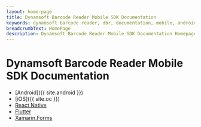 ```yaml
---
layout: home-page
title: Dynamsoft Barcode Reader Mobile SDK Documentation
keywords: dynamsoft barcode reader, dbr, documentation, mobile, android, ios, flutter, react native
breadcrumbText: HomePage
description: Dynamsoft Barcode Reader Mobile SDK Documentation Homepage
---
```


# Dynamsoft Barcode Reader Mobile SDK Documentation

- [Android]({{ site.android }})
- [iOS]({{ site.oc }})
- <a href="https://www.dynamsoft.com/capture-vision/docs/programming/react-native/?ver=latest" target="_blank">React Native</a>
- <a href="https://www.dynamsoft.com/capture-vision/docs/programming/flutter/?ver=latest" target="_blank">Flutter</a>
- <a href="https://www.dynamsoft.com/capture-vision/docs/programming/xamarin/?ver=latest" target="_blank">Xamarin.Forms</a>

